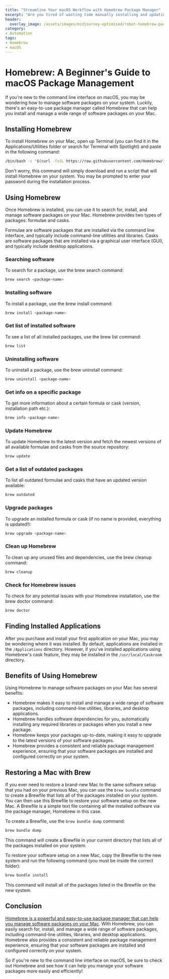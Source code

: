 ```yaml
---
title: "Streamline Your macOS Workflow with Homebrew Package Manager"
excerpt: "Are you tired of wasting time manually installing and updating software on your Mac? Homebrew is the powerful package manager that puts you back in control. Think of it as your digital assistant that handles all your software needs with super simple commands."
header:
  overlay_image: /assets/images/midjourney-optimised/robot-homebrew-package-manager-optimised.jpg
category: 
- Automation
tags:
- Homebrew
- macOS
---
```


# Homebrew: A Beginner's Guide to macOS Package Management

If you're new to the command line interface on macOS, you may be wondering how to manage software packages on your system. Luckily, there's an easy-to-use package manager called Homebrew that can help you install and manage a wide range of software packages on your Mac.

## Installing Homebrew

To install Homebrew on your Mac, open up Terminal (you can find it in the Applications/Utilities folder or search for Terminal with Spotlight) and paste in the following command:

```bash
/bin/bash -c "$(curl -fsSL https://raw.githubusercontent.com/Homebrew/install/HEAD/install.sh)"
```

Don't worry, this command will simply download and run a script that will install Homebrew on your system. You may be prompted to enter your password during the installation process.


## Using Homebrew

Once Homebrew is installed, you can use it to search for, install, and manage software packages on your Mac. Homebrew provides two types of packages: formulae and casks.

Formulae are software packages that are installed via the command line interface, and typically include command-line utilities and libraries.
Casks are software packages that are installed via a graphical user interface (GUI), and typically include desktop applications.


### Searching software

To search for a package, use the brew search command:

```bash
brew search <package-name>
```
### Installing software

To install a package, use the brew install command:

```bash
brew install <package-name>
```

### Get list of installed software

To see a list of all installed packages, use the brew list command:

```bash
brew list
```

### Uninstalling software

To uninstall a package, use the brew uninstall command:

```bash
brew uninstall <package-name>
```

### Get info on a specific package

To get more information about a certain formula or cask (version, installation path etc.):

```bash
brew info <package-name>
```

### Update Homebrew

To update Homebrew to the latest version and fetch the newest versions of all available formulae and casks from the source repository:

```bash
brew update
```

### Get a list of outdated packages

To list all outdated formulae and casks that have an updated version available:

```bash
brew outdated
```

### Upgrade packages

To upgrade an installed formula or cask (if no name is provided, everything is updated!):

```bash
brew upgrade <package-name>
```

### Clean up Homebrew

To clean up any unused files and dependencies, use the brew cleanup command:

```bash
brew cleanup
```

### Check for Homebrew issues

To check for any potential issues with your Homebrew installation, use the brew doctor command:

```bash
brew doctor
```


## Finding Installed Applications

After you purchase and install your first application on your Mac, you may be wondering where it was installed. By default, applications are installed in the `/Applications` directory. However, if you've installed applications using Homebrew's cask feature, they may be installed in the `/usr/local/Caskroom` directory.

## Benefits of Using Homebrew

Using Homebrew to manage software packages on your Mac has several benefits:

- Homebrew makes it easy to install and manage a wide range of software packages, including command-line utilities, libraries, and desktop applications.
- Homebrew handles software dependencies for you, automatically installing any required libraries or packages when you install a new package.
- Homebrew keeps your packages up-to-date, making it easy to upgrade to the latest versions of your software packages.
- Homebrew provides a consistent and reliable package management experience, ensuring that your software packages are installed and configured correctly on your system.

## Restoring a Mac with Brew

If you ever need to restore a brand-new Mac to the same software setup that you had on your previous Mac, you can use the `brew bundle` command to create a Brewfile that lists all of the packages installed on your system. You can then use this Brewfile to restore your software setup on the new Mac. A Brewfile is a simple text file containing all the installed software via the package manager, Homebrew in this case.

To create a Brewfile, use the `brew bundle dump` command:

```bash
brew bundle dump
```

This command will create a Brewfile in your current directory that lists all of the packages installed on your system.

To restore your software setup on a new Mac, copy the Brewfile to the new system and run the following command (you must be inside the correct folder):

```bash
brew bundle install
```

This command will install all of the packages listed in the Brewfile on the new system.

## Conclusion

[Homebrew is a powerful and easy-to-use package manager that can help you manage software packages on your Mac](https://brew.sh/). With Homebrew, you can easily search for, install, and manage a wide range of software packages, including command-line utilities, libraries, and desktop applications. Homebrew also provides a consistent and reliable package management experience, ensuring that your software packages are installed and configured correctly on your system.

So if you're new to the command line interface on macOS, be sure to check out Homebrew and see how it can help you manage your software packages more easily and efficiently!